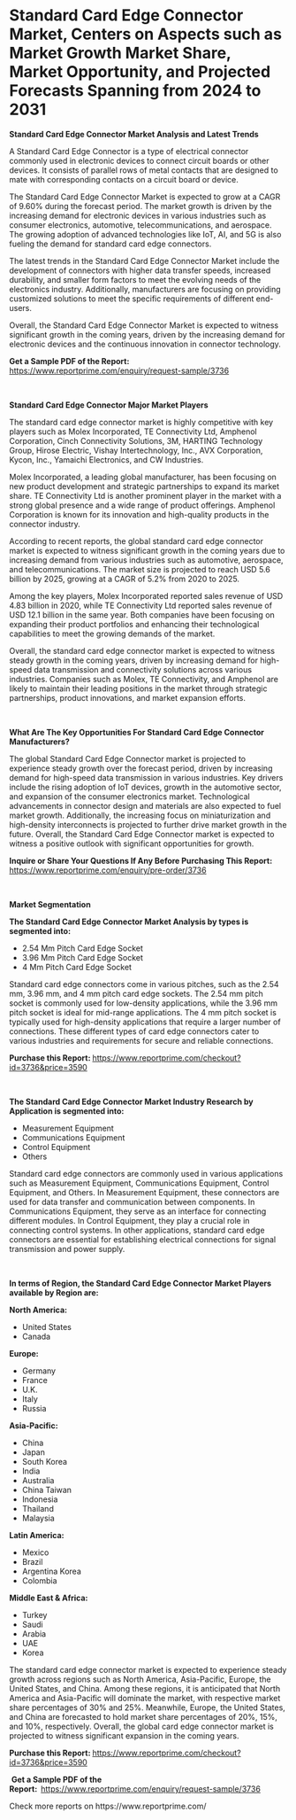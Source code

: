 <p><h1>Standard Card Edge Connector Market, Centers on Aspects such as Market Growth Market Share, Market Opportunity, and Projected Forecasts Spanning from 2024 to 2031</h1></p><p><strong>Standard Card Edge Connector Market Analysis and Latest Trends</strong></p>
<p><p>A Standard Card Edge Connector is a type of electrical connector commonly used in electronic devices to connect circuit boards or other devices. It consists of parallel rows of metal contacts that are designed to mate with corresponding contacts on a circuit board or device.</p><p>The Standard Card Edge Connector Market is expected to grow at a CAGR of 9.60% during the forecast period. The market growth is driven by the increasing demand for electronic devices in various industries such as consumer electronics, automotive, telecommunications, and aerospace. The growing adoption of advanced technologies like IoT, AI, and 5G is also fueling the demand for standard card edge connectors.</p><p>The latest trends in the Standard Card Edge Connector Market include the development of connectors with higher data transfer speeds, increased durability, and smaller form factors to meet the evolving needs of the electronics industry. Additionally, manufacturers are focusing on providing customized solutions to meet the specific requirements of different end-users.</p><p>Overall, the Standard Card Edge Connector Market is expected to witness significant growth in the coming years, driven by the increasing demand for electronic devices and the continuous innovation in connector technology.</p></p>
<p><strong>Get a Sample PDF of the Report:&nbsp;</strong> <a href="https://www.reportprime.com/enquiry/request-sample/3736">https://www.reportprime.com/enquiry/request-sample/3736</a></p>
<p>&nbsp;</p>
<p><strong>Standard Card Edge Connector Major Market Players</strong></p>
<p><p>The standard card edge connector market is highly competitive with key players such as Molex Incorporated, TE Connectivity Ltd, Amphenol Corporation, Cinch Connectivity Solutions, 3M, HARTING Technology Group, Hirose Electric, Vishay Intertechnology, Inc., AVX Corporation, Kycon, Inc., Yamaichi Electronics, and CW Industries.</p><p>Molex Incorporated, a leading global manufacturer, has been focusing on new product development and strategic partnerships to expand its market share. TE Connectivity Ltd is another prominent player in the market with a strong global presence and a wide range of product offerings. Amphenol Corporation is known for its innovation and high-quality products in the connector industry.</p><p>According to recent reports, the global standard card edge connector market is expected to witness significant growth in the coming years due to increasing demand from various industries such as automotive, aerospace, and telecommunications. The market size is projected to reach USD 5.6 billion by 2025, growing at a CAGR of 5.2% from 2020 to 2025.</p><p>Among the key players, Molex Incorporated reported sales revenue of USD 4.83 billion in 2020, while TE Connectivity Ltd reported sales revenue of USD 12.1 billion in the same year. Both companies have been focusing on expanding their product portfolios and enhancing their technological capabilities to meet the growing demands of the market.</p><p>Overall, the standard card edge connector market is expected to witness steady growth in the coming years, driven by increasing demand for high-speed data transmission and connectivity solutions across various industries. Companies such as Molex, TE Connectivity, and Amphenol are likely to maintain their leading positions in the market through strategic partnerships, product innovations, and market expansion efforts.</p></p>
<p>&nbsp;</p>
<p><strong>What Are The Key Opportunities For Standard Card Edge Connector Manufacturers?</strong></p>
<p><p>The global Standard Card Edge Connector market is projected to experience steady growth over the forecast period, driven by increasing demand for high-speed data transmission in various industries. Key drivers include the rising adoption of IoT devices, growth in the automotive sector, and expansion of the consumer electronics market. Technological advancements in connector design and materials are also expected to fuel market growth. Additionally, the increasing focus on miniaturization and high-density interconnects is projected to further drive market growth in the future. Overall, the Standard Card Edge Connector market is expected to witness a positive outlook with significant opportunities for growth.</p></p>
<p><strong>Inquire or Share Your Questions If Any Before Purchasing This Report:</strong> <a href="https://www.reportprime.com/enquiry/pre-order/3736">https://www.reportprime.com/enquiry/pre-order/3736</a></p>
<p>&nbsp;</p>
<p><strong>Market Segmentation</strong></p>
<p><strong>The Standard Card Edge Connector Market Analysis by types is segmented into:</strong></p>
<p><ul><li>2.54 Mm Pitch Card Edge Socket</li><li>3.96 Mm Pitch Card Edge Socket</li><li>4 Mm Pitch Card Edge Socket</li></ul></p>
<p><p>Standard card edge connectors come in various pitches, such as the 2.54 mm, 3.96 mm, and 4 mm pitch card edge sockets. The 2.54 mm pitch socket is commonly used for low-density applications, while the 3.96 mm pitch socket is ideal for mid-range applications. The 4 mm pitch socket is typically used for high-density applications that require a larger number of connections. These different types of card edge connectors cater to various industries and requirements for secure and reliable connections.</p></p>
<p><strong>Purchase this Report:&nbsp;</strong><a href="https://www.reportprime.com/checkout?id=3736&price=3590">https://www.reportprime.com/checkout?id=3736&price=3590</a></p>
<p>&nbsp;</p>
<p><strong>The Standard Card Edge Connector Market Industry Research by Application is segmented into:</strong></p>
<p><ul><li>Measurement Equipment</li><li>Communications Equipment</li><li>Control Equipment</li><li>Others</li></ul></p>
<p><p>Standard card edge connectors are commonly used in various applications such as Measurement Equipment, Communications Equipment, Control Equipment, and Others. In Measurement Equipment, these connectors are used for data transfer and communication between components. In Communications Equipment, they serve as an interface for connecting different modules. In Control Equipment, they play a crucial role in connecting control systems. In other applications, standard card edge connectors are essential for establishing electrical connections for signal transmission and power supply.</p></p>
<p>&nbsp;</p>
<p><strong>In terms of Region, the Standard Card Edge Connector Market Players available by Region are:</strong></p>
<p>
    <p> <strong> North America: </strong>
        <ul>
            <li>United States</li>
            <li>Canada</li>
        </ul>
        </p> 
    <p> <strong> Europe: </strong>
        <ul>
            <li>Germany</li>
            <li>France</li>
            <li>U.K.</li>
            <li>Italy</li>
            <li>Russia</li>
        </ul>
        </p> 
    <p> <strong> Asia-Pacific: </strong>
        <ul>
            <li>China</li>
            <li>Japan</li>
            <li>South Korea</li>
            <li>India</li>
            <li>Australia</li>
            <li>China Taiwan</li>
            <li>Indonesia</li>
            <li>Thailand</li>
            <li>Malaysia</li>
        </ul>
        </p> 
    <p> <strong> Latin America: </strong>
        <ul>
            <li>Mexico</li>
            <li>Brazil</li>
            <li>Argentina Korea</li>
            <li>Colombia</li>
        </ul>
        </p> 
    <p> <strong> Middle East & Africa: </strong>
        <ul>
            <li>Turkey</li>
            <li>Saudi</li>
            <li>Arabia</li>
            <li>UAE</li>
            <li>Korea</li>
        </ul>
    </p>
    </p>
<p><p>The standard card edge connector market is expected to experience steady growth across regions such as North America, Asia-Pacific, Europe, the United States, and China. Among these regions, it is anticipated that North America and Asia-Pacific will dominate the market, with respective market share percentages of 30% and 25%. Meanwhile, Europe, the United States, and China are forecasted to hold market share percentages of 20%, 15%, and 10%, respectively. Overall, the global card edge connector market is projected to witness significant expansion in the coming years.</p></p>
<p><strong>Purchase this Report: </strong><a href="https://www.reportprime.com/checkout?id=3736&price=3590">https://www.reportprime.com/checkout?id=3736&price=3590</a></p>
<p>&nbsp;<strong>Get a Sample PDF of the Report:&nbsp;&nbsp;</strong><a href="https://www.reportprime.com/enquiry/request-sample/3736">https://www.reportprime.com/enquiry/request-sample/3736</a></p>
<p><strong></strong></p>
<p>Check more reports on https://www.reportprime.com/</p>